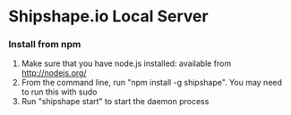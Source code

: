 # Shipshape.io Local Server

### Install from npm
1. Make sure that you have node.js installed: available from http://nodejs.org/
2. From the command line, run "npm install -g shipshape". You may need to run this with sudo
3. Run "shipshape start" to start the daemon process
